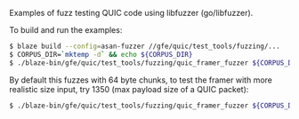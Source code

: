 Examples of fuzz testing QUIC code using libfuzzer (go/libfuzzer).

To build and run the examples:

```sh
$ blaze build --config=asan-fuzzer //gfe/quic/test_tools/fuzzing/...
$ CORPUS_DIR=`mktemp -d` && echo ${CORPUS_DIR}
$ ./blaze-bin/gfe/quic/test_tools/fuzzing/quic_framer_fuzzer ${CORPUS_DIR} -use_counters=0
```

By default this fuzzes with 64 byte chunks, to test the framer with more realistic
size input, try 1350 (max payload size of a QUIC packet):

```sh
$ ./blaze-bin/gfe/quic/test_tools/fuzzing/quic_framer_fuzzer ${CORPUS_DIR} -use_counters=0 -max_len=1350
```
